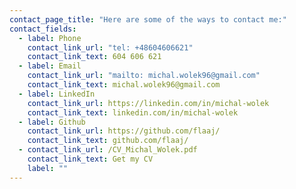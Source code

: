 ```yaml
---
contact_page_title: "Here are some of the ways to contact me:"
contact_fields:
  - label: Phone
    contact_link_url: "tel: +48604606621"
    contact_link_text: 604 606 621
  - label: Email
    contact_link_url: "mailto: michal.wolek96@gmail.com"
    contact_link_text: michal.wolek96@gmail.com
  - label: LinkedIn
    contact_link_url: https://linkedin.com/in/michal-wolek
    contact_link_text: linkedin.com/in/michal-wolek
  - label: Github
    contact_link_url: https://github.com/flaaj/
    contact_link_text: github.com/flaaj/
  - contact_link_url: /CV_Michal_Wolek.pdf
    contact_link_text: Get my CV
    label: ""
---
```


